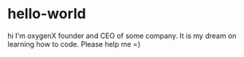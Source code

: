 # hello-world
hi I'm oxygenX founder and CEO of some company. It is my dream on learning how to code. Please help me =)
